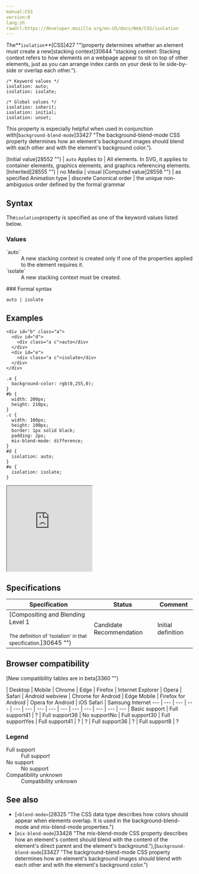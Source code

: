 ```yaml
---
manual:CSS
version:0
lang:zh
rawUrl:https://developer.mozilla.org/en-US/docs/Web/CSS/isolation
---
```






The**`isolation`**[CSS]427 "")property determines whether an element must create a new[stacking context]30644 "stacking context: Stacking context refers to how elements on a webpage appear to sit on top of other elements, just as you can arrange index cards on your desk to lie side-by-side or overlap each other.").


```
/* Keyword values */
isolation: auto;
isolation: isolate;

/* Global values */
isolation: inherit;
isolation: initial;
isolation: unset;
```


This property is especially helpful when used in conjunction with[`background-blend-mode`]33427 "The background-blend-mode CSS property determines how an element's background images should blend with each other and with the element's background color.").


[Initial value]28552 "") | `auto` 
Applies to | All elements. In SVG, it applies to container elements, graphics elements, and graphics referencing elements. 
[Inherited]28555 "") | no 
Media | visual 
[Computed value]28556 "") | as specified 
Animation type | discrete 
Canonical order | the unique non-ambiguous order defined by the formal grammar 


## Syntax<a name="Syntax"></a>


The`isolation`property is specified as one of the keyword values listed below.


### Values<a name="Values"></a>
<dl><dt id=''>`auto`</dt><dd>A new stacking context is created only if one of the properties applied to the element requires it.</dd><dt id=''>`isolate`</dt><dd>A new stacking context must be created.</dd></dl>
### Formal syntax<a name="Formal_syntax"></a>

```
auto | isolate
```

## Examples<a name="Examples"></a>

```
<div id="b" class="a">
  <div id="d">
    <div class="a c">auto</div>
  </div>
  <div id="e">
    <div class="a c">isolate</div>
  </div>
</div>
```

```
.a {
  background-color: rgb(0,255,0);
}
#b {
  width: 200px;
  height: 210px;
}
.c {
  width: 100px;
  height: 100px;
  border: 1px solid black;
  padding: 2px;
  mix-blend-mode: difference;
}
#d {
  isolation: auto;
}
#e {
  isolation: isolate;
}
```


<iframe src='https://mdn.mozillademos.org/en-US/docs/Web/CSS/isolation$samples/Examples?revision=1364606' width='230' height='230'></iframe>



## Specifications<a name="Specifications"></a>

Specification | Status | Comment 
 ---  |  ---  |  ---  | 
[Compositing and Blending Level 1<br></br><small>The definition of &#39;Isolation&#39; in that specification.</small>]30645 "") | Candidate Recommendation | Initial definition 


## Browser compatibility<a name="Browser_compatibility"></a>
[New compatibility tables are in beta<i></i>]3360 "")

 | <abbr>Desktop<i></i></abbr> | <abbr>Mobile<i></i></abbr> 
 | <abbr>Chrome<i></i></abbr> | <abbr>Edge<i></i></abbr> | <abbr>Firefox<i></i></abbr> | <abbr>Internet Explorer<i></i></abbr> | <abbr>Opera<i></i></abbr> | <abbr>Safari<i></i></abbr> | <abbr>Android webview<i></i></abbr> | <abbr>Chrome for Android<i></i></abbr> | <abbr>Edge Mobile<i></i></abbr> | <abbr>Firefox for Android<i></i></abbr> | <abbr>Opera for Android<i></i></abbr> | <abbr>iOS Safari<i></i></abbr> | <abbr>Samsung Internet<i></i></abbr> 
 ---  |  ---  |  ---  |  ---  |  ---  |  ---  |  ---  |  ---  |  ---  |  ---  |  ---  |  ---  |  ---  |  ---  | 
Basic support | <abbr>Full support</abbr>41 | <abbr>?</abbr> | <abbr>Full support</abbr>36 | <abbr>No support</abbr>No | <abbr>Full support</abbr>30 | <abbr>Full support</abbr>Yes | <abbr>Full support</abbr>41 | <abbr>?</abbr> | <abbr>?</abbr> | <abbr>Full support</abbr>36 | <abbr>?</abbr> | <abbr>Full support</abbr>8 | <abbr>?</abbr> 


### Legend<a name="Legend"></a>
<dl><dt id=''><abbr>Full support</abbr></dt><dd>Full support</dd><dt id=''><abbr>No support</abbr></dt><dd>No support</dd><dt id=''><abbr>Compatibility unknown</abbr></dt><dd>Compatibility unknown</dd></dl>

## See also<a name="See_also"></a>

* [`<blend-mode>`]28325 "The <blend-mode> CSS data type describes how colors should appear when elements overlap. It is used in the background-blend-mode and mix-blend-mode properties.")
* [`mix-blend-mode`]33428 "The mix-blend-mode CSS property describes how an element's content should blend with the content of the element's direct parent and the element's background."),[`background-blend-mode`]33427 "The background-blend-mode CSS property determines how an element's background images should blend with each other and with the element's background color.")



